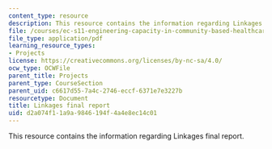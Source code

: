 ```yaml
---
content_type: resource
description: This resource contains the information regarding Linkages final report.
file: /courses/ec-s11-engineering-capacity-in-community-based-healthcare-fall-2005/d2a074f11a9a9846194f4a4e8ec14c01_MITEC_S11F05_lnkg_final_rprt.pdf
file_type: application/pdf
learning_resource_types:
- Projects
license: https://creativecommons.org/licenses/by-nc-sa/4.0/
ocw_type: OCWFile
parent_title: Projects
parent_type: CourseSection
parent_uid: c6617d55-7a4c-2746-eccf-6371e7e3227b
resourcetype: Document
title: Linkages final report
uid: d2a074f1-1a9a-9846-194f-4a4e8ec14c01
---
```

This resource contains the information regarding Linkages final report.
